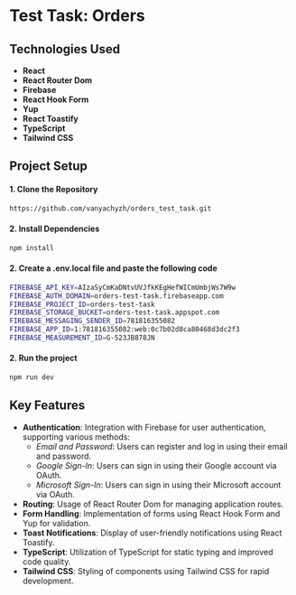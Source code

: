 # Test Task: Orders

## Technologies Used
- **React**
- **React Router Dom**
- **Firebase**
- **React Hook Form**
- **Yup**
- **React Toastify**
- **TypeScript**
- **Tailwind CSS**

## Project Setup

#### 1. Clone the Repository
```bash
https://github.com/vanyachyzh/orders_test_task.git
```

#### 2. Install Dependencies
```bash
npm install
```

#### 2. Create a .env.local file and paste the following code
```bash
FIREBASE_API_KEY=AIzaSyCmKaDNtvUVJfkKEgHefWICmUmbjWs7W9w
FIREBASE_AUTH_DOMAIN=orders-test-task.firebaseapp.com
FIREBASE_PROJECT_ID=orders-test-task
FIREBASE_STORAGE_BUCKET=orders-test-task.appspot.com
FIREBASE_MESSAGING_SENDER_ID=781816355082
FIREBASE_APP_ID=1:781816355082:web:0c7b02d8ca80468d3dc2f3
FIREBASE_MEASUREMENT_ID=G-523JB878JN
```

#### 2. Run the project
```bash
npm run dev
```

## Key Features

- **Authentication**: Integration with Firebase for user authentication, supporting various methods:
  - *Email and Password*: Users can register and log in using their email and password.
  - *Google Sign-In*: Users can sign in using their Google account via OAuth.
  - *Microsoft Sign-In*: Users can sign in using their Microsoft account via OAuth.
- **Routing**: Usage of React Router Dom for managing application routes.
- **Form Handling**: Implementation of forms using React Hook Form and Yup for validation.
- **Toast Notifications**: Display of user-friendly notifications using React Toastify.
- **TypeScript**: Utilization of TypeScript for static typing and improved code quality.
- **Tailwind CSS**: Styling of components using Tailwind CSS for rapid development.

